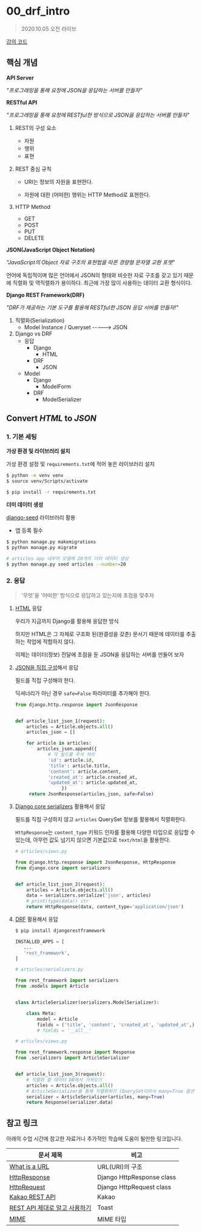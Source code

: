 # 00_drf_intro

> 2020.10.05 오전 라이브

[강의 코드](https://lab.ssafy.com/aclass/drf)



## 핵심 개념

**API Server**

*"프로그래밍을 통해 요청에  JSON을 응답하는 서버를 만들자"*



**RESTful API**

*"프로그래밍을 통해 요청에 RESTful한 방식으로 JSON을 응답하는 서버를 만들자"*



1. REST의 구성 요소
   - 자원
   - 행위
   - 표현

2. REST 중심 규칙

   - URI는 정보의 자원을 표현한다.

   - 자원에 대한 (어떠한) 행위는 HTTP Method로 표현한다.

3. HTTP Method
   - GET
   - POST
   - PUT
   - DELETE



**JSON(JavaScript Object Notation)**

*"JavaScript의 Object 자료 구조의 표현법을 따른 경량형 문자열 교환 포맷"*

언어에 독립적이며 많은 언어에서 JSON의 형태와 비슷한 자료 구조를 갖고 있기 때문에 직렬화 및 역직렬화가 용이하다. 최근에 가장 많이 사용하는 데이터 교환 형식이다.



**Django REST Framework(DRF)**

*"DRF가 제공하는 기본 도구를 활용해 RESTful한 JSON 응답 서버를 만들자!"*



1. 직렬화(Serialization)
   - Model Instance / Queryset  ----->  JSON
2. Django vs DRF
   - 응답
     - Django
       - HTML
     - DRF
       - JSON
   - Model
     - Django
       - ModelForm
     - DRF
       - ModelSerializer



## Convert *HTML* to *JSON*

### 1. 기본 세팅

**가상 환경 및 라이브러리 설치**

가상 환경 설정 및 `requirements.txt`에 적어 놓은 라이브러리 설치

```bash
$ python -m venv venv
$ source venv/Scripts/activate

$ pip install -r requirements.txt
```



**더미 데이터 생성**

[django-seed](https://github.com/Brobin/django-seed) 라이브러리 활용

- 앱 등록 필수

```bash
$ python manage.py makemigrations
$ python manage.py migrate

# articles app 내부의 모델에 20개의 더미 데이터 생성
$ python manage.py seed articles --number=20
```



### 2. 응답

> '무엇'을 '어떠한' 방식으로 응답하고 있는지에 초점을 맞추자



1. [HTML]() 응답

   우리가 지금까지 Django를 활용해 응답한 방식

   하지만 HTML은 그 자체로 구조화 된(완결성을 갖춘) 문서기 때문에 데이터를 추출하는 작업에 적합하지 않다.

   이제는 데이터(정보) 전달에 초점을 둔 JSON을 응답하는 서버를 만들어 보자



2. [JSON을 직접 구성](https://docs.djangoproject.com/en/3.1/ref/request-response/#jsonresponse-objects)해서 응답

   필드를 직접 구성해야 한다.

   딕셔너리가 아닌 경우 `safe=False` 파라미터를 추가해야 한다.

   ```python
   from django.http.response import JsonResponse


   def article_list_json_1(request):
       articles = Article.objects.all()
       articles_json = []

       for article in articles:
           articles_json.append({
               # 각 필드를 주석 처리
               'id': article.id,
               'title': article.title,
               'content': article.content,
               'created_at': article.created_at,
               'updated_at': article.updated_at,
   					})
   		return JsonResponse(articles_json, safe=False)
   ```



3. [Django core serializers](https://docs.djangoproject.com/en/3.1/topics/serialization/) 활용해서 응답

   필드를 직접 구성하지 않고 `articles` QuerySet 정보를 활용해서 직렬화한다.

   `HttpResponse`는 `content_type`  키워드 인자를 활용해 다양한 타입으로 응답할 수 있는데, 아무런 값도 넘기지 않으면 기본값으로 `text/html`을 활용한다.

   ```python
   # articles/views.py

   from django.http.response import JsonResponse, HttpResponse
   from django.core import serializers


   def article_list_json_2(request):
       articles = Article.objects.all()
       data = serializers.serialize('json', articles)
       # print(type(data)) str
       return HttpResponse(data, content_type='application/json')
   ```



4. [DRF](https://www.django-rest-framework.org/) 활용해서 응답

   ```bash
   $ pip install djangorestframework
   ```

   ```python
   INSTALLED_APPS = [
      ...
      'rest_framework',
   ]
   ```

   ```python
   # articles/serializers.py

   from rest_framework import serializers
   from .models import Article


   class ArticleSerializer(serializers.ModelSerializer):

       class Meta:
           model = Article
           fields = ('title', 'content', 'created_at', 'updated_at',)
           # fields = '__all__'
   ```

   ```python
   # articles/views.py

   from rest_framework.response import Response
   from .serializers import ArticleSerializer


   def article_list_json_3(request):
       # 직렬화 할 데이터 DB에서 가져오기
       articles = Article.objects.all()
       # ArticleSerializer를 통해 직렬화하기 (QuerySet이라서 many=True 옵션 필수)
       serializer = ArticleSerializer(articles, many=True)
       return Response(serializer.data)
   ```





## 참고 링크

아래의 수업 시간에 참고한 자료거나 추가적인 학습에 도움이 될만한 링크입니다.

| 문서 제목                                                    | 비고                      |
| ------------------------------------------------------------ | ------------------------- |
| [What is a URL](https://developer.mozilla.org/ko/docs/Learn/Common_questions/What_is_a_URL) | URL(URI)의 구조           |
| [HttpResponse](https://docs.djangoproject.com/en/3.1/ref/request-response/#httpresponse-objects) | Django HttpResponse class |
| [HttpRequest](https://docs.djangoproject.com/en/3.1/ref/request-response/#httprequest-objects) | Django HttpRequest class  |
| [Kakao REST API](https://developers.kakao.com/docs/latest/ko/reference/rest-api-reference) | Kakao                     |
| [REST API 제대로 알고 사용하기](https://meetup.toast.com/posts/92) | Toast                     |
| [MIME](https://developer.mozilla.org/ko/docs/Web/HTTP/Basics_of_HTTP/MIME_types) | MIME 타입                 |

